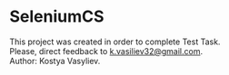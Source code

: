 # SeleniumCS
This project was created in order to complete Test Task.<br />
Please, direct feedback to k.vasiliev32@gmail.com.<br />
Author: Kostya Vasyliev.<br />
